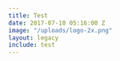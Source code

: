 ```yaml
---
title: Test
date: 2017-07-10 05:16:00 Z
image: "/uploads/logo-2x.png"
layout: legacy
include: test
---
```


